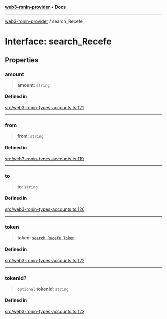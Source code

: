 [**web3-ronin-provider**](../README.md) • **Docs**

***

[web3-ronin-provider](../globals.md) / search\_Recefe

# Interface: search\_Recefe

## Properties

### amount

> **amount**: `string`

#### Defined in

[src/web3-ronin-types-accounts.ts:121](https://github.com/chuacw/web3-ronin-provider/blob/1a659b81d9c7d7afbced0ae2b11550f4f6c0a233/src/web3-ronin-types-accounts.ts#L121)

***

### from

> **from**: `string`

#### Defined in

[src/web3-ronin-types-accounts.ts:119](https://github.com/chuacw/web3-ronin-provider/blob/1a659b81d9c7d7afbced0ae2b11550f4f6c0a233/src/web3-ronin-types-accounts.ts#L119)

***

### to

> **to**: `string`

#### Defined in

[src/web3-ronin-types-accounts.ts:120](https://github.com/chuacw/web3-ronin-provider/blob/1a659b81d9c7d7afbced0ae2b11550f4f6c0a233/src/web3-ronin-types-accounts.ts#L120)

***

### token

> **token**: [`search_Recefe_Token`](search_Recefe_Token.md)

#### Defined in

[src/web3-ronin-types-accounts.ts:122](https://github.com/chuacw/web3-ronin-provider/blob/1a659b81d9c7d7afbced0ae2b11550f4f6c0a233/src/web3-ronin-types-accounts.ts#L122)

***

### tokenId?

> `optional` **tokenId**: `string`

#### Defined in

[src/web3-ronin-types-accounts.ts:123](https://github.com/chuacw/web3-ronin-provider/blob/1a659b81d9c7d7afbced0ae2b11550f4f6c0a233/src/web3-ronin-types-accounts.ts#L123)
